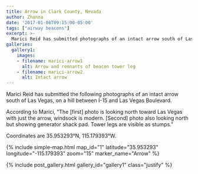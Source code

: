```yaml
---
title: Arrow in Clark County, Nevada
author: Zhanna
date: '2017-01-08T09:15:00-05:00'
tags: ["airway beacons"]
excerpt: >-
  Marici Reid has submitted photographs of an intact arrow south of Las Vegas.
galleries:
  gallery1:
    images:    
    - filename: marici-arrow1
      alt: Arrow and remnants of beacon tower leg       
    - filename: marici-arrow2
      alt: Intact arrow 
---
```


Marici Reid has submitted the following photographs of an intact arrow south of Las Vegas, on a hill between I-15 and Las Vegas Boulevard.

According to Marici, "The [first] photo is looking north toward Las Vegas with just the arrow, windsock is modern.  [Second] photo also looking north but showing generator shack pad.  Tower legs are visible as stumps."

Coordinates are 35.953293°N, 115.179393°W.

{% include simple-map.html map_id="1" latitude="35.953293" longitude="-115.179393" zoom="15" marker_name="Arrow" %}

{% include post_gallery.html gallery_id="gallery1" class="justify" %}       
